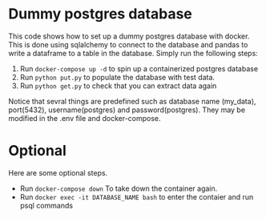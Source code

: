 # Dummy postgres database
This code shows how to set up a dummy postgres database with docker. This is done using sqlalchemy to connect to the database and pandas to write a dataframe to a table in the database. Simply run the following steps:

1. Run `docker-compose up -d` to spin up a containerized postgres database
2. Run `python put.py` to populate the database with test data.
3. Run `python get.py` to check that you can extract data again

Notice that sevral things are predefined such as database name (my_data), port(5432), username(postgres) and password(postgres). They may be modified in the .env file and docker-compose.

# Optional
Here are some optional steps.

- Run `docker-compose down` To take down the container again.
- Run `docker exec -it DATABASE_NAME bash` to enter the contaier and run psql commands
